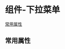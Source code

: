 # 组件-下拉菜单

<a href="#测试1">常用属性</a>

























































## <a id="测试1">常用属性</a>

## 